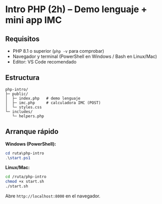 # Intro PHP (2h) – Demo lenguaje + mini app IMC

## Requisitos
- PHP 8.1 o superior (`php -v` para comprobar)
- Navegador y terminal (PowerShell en Windows / Bash en Linux/Mac)
- Editor: VS Code recomendado

## Estructura
```
php-intro/
├─ public/
│  ├─ index.php   # demo lenguaje
│  ├─ imc.php     # calculadora IMC (POST)
│  └─ styles.css
└─ includes/
   └─ helpers.php
```

## Arranque rápido
**Windows (PowerShell):**
```powershell
cd ruta\php-intro
.\start.ps1
```
**Linux/Mac:**
```bash
cd /ruta/php-intro
chmod +x start.sh
./start.sh
```

Abre `http://localhost:8000` en el navegador.
